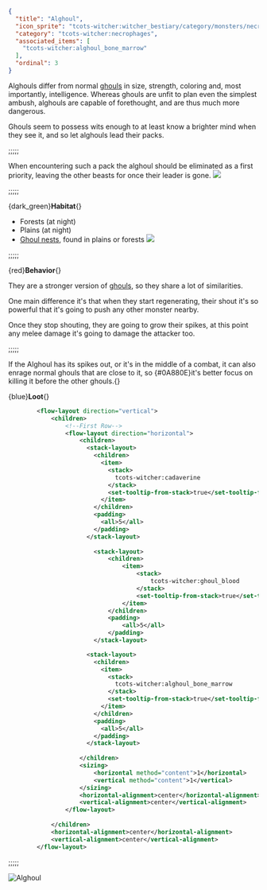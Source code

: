 ```json
{
  "title": "Alghoul",
  "icon_sprite": "tcots-witcher:witcher_bestiary/category/monsters/necrophages/alghoul",
  "category": "tcots-witcher:necrophages",
  "associated_items": [
    "tcots-witcher:alghoul_bone_marrow"
  ],
  "ordinal": 3
}
```

Alghouls differ from normal [ghouls](^tcots-witcher:monsters/necrophages/ghoul) in size, strength, coloring and, most importantly, intelligence. Whereas ghouls are unfit to 
plan even the simplest ambush, alghouls are capable of forethought, and are thus much more dangerous.

Ghouls seem to possess wits enough to at least know a brighter mind when they see it, and so let alghouls lead their packs.

;;;;;

When encountering such a pack the alghoul should be eliminated as a first priority, leaving the other beasts for once their leader is gone.
![](tcots-witcher:textures/gui/sprites/witcher_bestiary/entries/alghoul/alghoul_main.png,fit)

;;;;;

{dark_green}**Habitat**{}
- Forests (at night)
- Plains (at night)
- [Ghoul nests](^tcots-witcher:misc/monster_nests), found in plains or forests
  ![](tcots-witcher:textures/gui/sprites/witcher_bestiary/entries/alghoul/alghoul_spikes.png,fit)

;;;;;

{red}**Behavior**{}

They are a stronger version of [ghouls](^tcots-witcher:monsters/necrophages/ghoul), so they share a lot of similarities.


One main difference it's that when they start regenerating, their shout it's so powerful that it's going to push any
other monster nearby.


Once they stop shouting, they are going to grow their spikes, at this point any melee damage it's going to damage
the attacker too.

;;;;;

If the Alghoul has its spikes out, or it's in the middle of a combat, it can also enrage normal ghouls that are close to it, 
so {#0A880E}it's better focus on killing it before the other ghouls.{}


{blue}**Loot**{}
```xml owo-ui
        <flow-layout direction="vertical">
            <children>
                <!--First Row-->
                <flow-layout direction="horizontal">
                    <children>
                      <stack-layout>
                        <children>
                          <item>
                            <stack>
                              tcots-witcher:cadaverine
                            </stack>
                            <set-tooltip-from-stack>true</set-tooltip-from-stack>
                          </item>
                        </children>
                        <padding>
                          <all>5</all>
                        </padding>
                      </stack-layout>
                      
                        <stack-layout>
                            <children>
                                <item>
                                    <stack>
                                        tcots-witcher:ghoul_blood
                                    </stack>
                                    <set-tooltip-from-stack>true</set-tooltip-from-stack>
                                </item>
                            </children>
                            <padding>
                                <all>5</all>
                            </padding>
                        </stack-layout>

                      <stack-layout>
                        <children>
                          <item>
                            <stack>
                              tcots-witcher:alghoul_bone_marrow
                            </stack>
                            <set-tooltip-from-stack>true</set-tooltip-from-stack>
                          </item>
                        </children>
                        <padding>
                          <all>5</all>
                        </padding>
                      </stack-layout>
                      
                    </children>
                    <sizing>
                        <horizontal method="content">1</horizontal>
                        <vertical method="content">1</vertical>
                    </sizing>
                    <horizontal-alignment>center</horizontal-alignment>
                    <vertical-alignment>center</vertical-alignment>
                </flow-layout>
                
            </children>
            <horizontal-alignment>center</horizontal-alignment>
            <vertical-alignment>center</vertical-alignment>
        </flow-layout>
```


;;;;;




![Alghoul](tcots-witcher:textures/gui/sprites/witcher_bestiary/entries/alghoul/alghoul_full.png,fit)